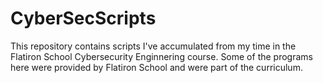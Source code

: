 # CyberSecScripts
This repository contains scripts I've accumulated from my time in the Flatiron School Cybersecurity Enginnering course.
Some of the programs here were provided by Flatiron School and were part of the curriculum. 
